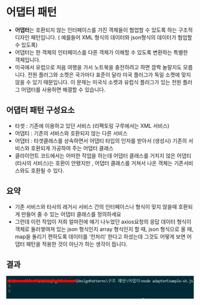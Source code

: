 # 어댑터 패턴

- **어댑터**는 호환되지 않는 인터페이스를 가진 객체들이 협업할 수 있도록 하는 구조적 디자인 패턴입니다. ( 예를들어 XML 형식의 데이터와 json형식의 데이터가 협업할 수 있도록)
- 어댑터는 한 객체의 인터페이스를 다른 객체가 이해할 수 있도록 변환하는 특별한 객체입니다.
- 미국에서 유럽으로 처음 여행을 가서 노트북을 충전하려고 하면 깜짝 놀랄지도 모릅니다. 전원 플러그와 소켓은 국가마다 표준이 달라 미국 플러그가 독일 소켓에 맞지 않을 수 있기 때문입니다. 이 문제는 미국식 소켓과 유럽식 플러그가 있는 전원 플러그 어댑터를 사용하면 해결할 수 있습니다.

## 어댑터 패턴 구성요소

- 타겟 : 기존에 이용하고 있던 서비스 (리팩토링 구루에서는 XML 서비스)
- 어댑티 : 기존의 서비스와 호환되지 않는 다른 서비스
- 어댑터 : 타겟클래스를 상속하면서 어댑티 타입의 인자를 받아서 (생성시) 기존의 서비스와 호환되게 가공하여 주는 어댑터 클래스
- 클라이언트 코드에서는 어떠한 작업을 하는데 어댑터 클래스를 거치지 않은 어댑티 (타사의 서비스)는 호환이 안됐지만 , 어댑터 클래스를 거쳐서 나온 객체는 기존서비스와도 호환될 수 있다.

## 요약

- 기존 서비스와 타사의 레거시 서비스 간의 인터페이스나 형식이 맞지 않을때 호환되게 만들어 줄 수 있는 어댑터 클래스를 정의하세요
- 그런데 이런 작업이 저희 얼마전에 얘기 나누었던 axios요청의 응답 데이터 형식이 객체로 둘러쌓여져 있는 json 형식인지 array 형식인지 할 때, json 형식으로 올 때, map을 돌리기 편하도록 데이터를 ‘전처리’ 한다고 하셨는데 그것도 어떻게 보면 어댑터 패턴을 적용한 것이 아닌가 하는 생각이 듭니다.

## 결과

![result](./img/result.png)